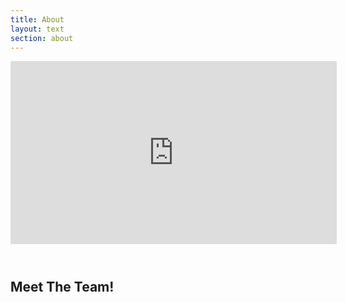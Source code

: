 ```yaml
---
title: About
layout: text
section: about
---
```


<responsive-embed :ratio="16/9" :max-width="720">
  <iframe width="522" height="293" src="https://www.youtube.com/embed/MbHIxbbyOi8" frameborder="0" allow="accelerometer; autoplay; encrypted-media; gyroscope; picture-in-picture" allowfullscreen></iframe>
</responsive-embed>

<div class="has-text-centered" style="margin-top: 4em">
<h2>Meet The Team!</h2>
</div>

<me-profile image="/public/stick-figures/2014-06-19 - Alex Reich.png">
<template slot="name">Alex Reich</template>
<template slot="bio">
Alex is a man of many hats at MinuteEarth – he writes, edits, Facebooks, Tweets, and crunches data for us. He also wears a lot of actual hats, since he lives in chilly Minnesota and has spent serious time traveling the Arctic. Even his stick figure sports a hat! And if there were a hat for sustainability, he’d wear it - he’s our go-to guy for all things food, and agriculture, and climate change.
</template>
</me-profile>
<me-profile image="/public/stick-figures/2016-03-07 - David Goldenberg.png">
<template slot="name">David Goldenberg</template>
<template slot="bio">
Like most superheroes, David leads a double life. By day he is a writer and business guru for MinuteEarth, but by Twitter he becomes 'Mr. Puntastic' - making the world laugh (and groan) one pun at a time. He’s also our animal behavior expert – especially of the primate variety. David traveled the world researching our jungle cousins and working with conservation organizations before settling down to raise a few primates of his own.  Luckily for us, when it comes to making a great video (or a great pun), he doesn’t monkey around...
</template>
</me-profile>
<me-profile image="/public/stick-figures/2016-09-28 - Emily Elert.png">
<template slot="name">Emily Elert</template>
<template slot="bio">
There aren’t many literary geologists out there, but Emily is a rare gem. After years of teaching earth science to New York City high schoolers and digging up dirt for magazines like Discover and Popular Science, Emily brought her passion for understanding and explaining the forces of the planet to our channel. Emily’s not just a writer - she also produces, directs, and narrates videos. In other words, you’re looking at MinuteEarth’s own rock star.
</template>
</me-profile>
<me-profile image="/public/stick-figures/2016-01-17 - Ever Salazar.png">
<template slot="name">Ever Salazar</template>
<template slot="bio">
Ever is a math lover at heart; before joining MinuteEarth he was a math teacher and gets carried away with any video that has math references or math in fancy after effects animations. He’s also our resident translations, internet culture, and cuteness expert (being Venezuelan helps with at least one of these). When he’s not working on MinuteEarth – and maybe sometimes while he is – he spends his time thinking about pokemon, playing Zelda, making platonic solids and hyperbolic surfaces in origami, eating baby food, and watching Game of Thrones.
</template>
</me-profile>
<me-profile image="/public/stick-figures/2014-06-19 - Henry Bubble.png">
<template slot="name">Henry Reich</template>
<template slot="bio">
Henry is the collection of atoms behind [MinutePhysics][mp]. He is a trained physicist who excels at using stick figures, visual effects and puns to explain complicated concepts. He’s very knowledgeable and loves science, music, cold winters, cross-country skiing and running. He also speaks Parseltongue with his three adorable pet snakes.
</template>
</me-profile>
<me-profile image="/public/stick-figures/2016-09-28 - Kate Yoshida.png">
<template slot="name">Kate Yoshida</template>
<template slot="bio">
Kate rides horses into the sunset in the US southwest. She has a Ph.D. in hyenas and takes care of a menagerie of animals, including a Griffin. Unsurprisingly, she is responsible for many of our animal-themed videos, and she also has a hand in most everything else as an editor, director, and herder of cats, trying to keep the rest of us on schedule.
</template>
</me-profile>
<me-profile image="/public/stick-figures/2016-03-07 - Melissa Hayes.png">
<template slot="name">Melissa Hayes</template>
<template slot="bio">
Melissa has a thing for bees. Her family runs a bee farm. She likes to make art out of layers of their wax. Even her daughter is named Bea (ok, Beatrice). So when it comes to MinuteEarth, it’s no surprise that the park ranger-turned-lawyer also minds all of our beeswax. By managing our legal and business affairs, she turns our swarm of chaos into a thriving hive.
</template>
</me-profile>
<me-profile image="/public/stick-figures/2016-01-16 - Nathaniel Schroeder.png">
<template slot="name">Nathaniel Schroeder</template>
<template slot="bio">
Nathaniel's colorful voice is in every single MinuteEarth video. You'll hear it as guitar and bass strings vibrating along with other musical - and magical - sounds. He does music for MinutePhysics too, so if you have been around on Youtube for a while, you have probably listened to his tracks at some point.
</template>
</me-profile>
<me-profile image="/public/stick-figures/2014-06-21 - Peter Reich.png">
<template slot="name">Peter Reich</template>
<template slot="bio">
Peter is MinuteEarth’s green thumb – he even grew two members of the MinuteEarth team! And after watching Henry blossom from a creator of Lord of the Rings spoofs (circa 2005) into a creator of excellent science videos (circa 2011), Peter had the germ of an idea for a more Earth-focused version of MinutePhysics. That idea grew roots and eventually sprouted into MinuteEarth. Today, when he’s not overseeing massive experiments at the University of Minnesota, Peter digs into his vast expertise and harvests video ideas on forest ecology and global change.
</template>
</me-profile>
<me-profile image="/public/stick-figures/2016-09-28 - Qingyang Chen.png">
<template slot="name">Qingyang Chen</template>
<template slot="bio">
Qingyang’s background as an awesome medical illustrator makes her our in-house expert whenever we’re making a video about, say, organ transplants or brain injuries. But if it were up to her, every video we make would be about cats. In particular, they would be about the cross-Toronto adventures of her cat Waffles, the most telegenic feline on the entire internet.
</template>
</me-profile>

[mp]: http://minutephysics.com
